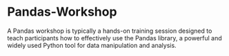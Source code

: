 # Pandas-Workshop
A Pandas workshop is typically a hands-on training session designed to teach participants how to effectively use the Pandas library, a powerful and widely used Python tool for data manipulation and analysis.
